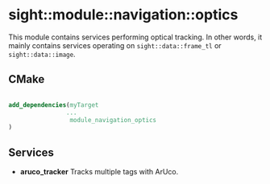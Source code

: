 # sight::module::navigation::optics

This module contains services performing optical tracking. 
In other words, it mainly contains services operating on `sight::data::frame_tl` or `sight::data::image`.

## CMake

```cmake

add_dependencies(myTarget 
                ...
                 module_navigation_optics
)

```
## Services

- **aruco_tracker**
  Tracks multiple tags with ArUco.
